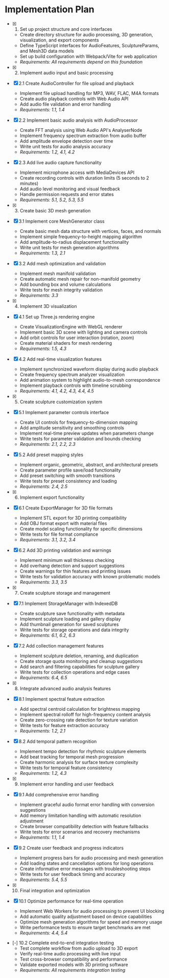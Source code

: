 # Implementation Plan

- [x] 1. Set up project structure and core interfaces

  - Create directory structure for audio processing, 3D generation, visualization, and export components
  - Define TypeScript interfaces for AudioFeatures, SculptureParams, and Mesh3D data models
  - Set up build configuration with Webpack/Vite for web application
  - _Requirements: All requirements depend on this foundation_

- [x] 2. Implement audio input and basic processing
- [x] 2.1 Create AudioController for file upload and playback

  - Implement file upload handling for MP3, WAV, FLAC, M4A formats
  - Create audio playback controls with Web Audio API
  - Add audio file validation and error handling
  - _Requirements: 1.1, 1.4_

- [x] 2.2 Implement basic audio analysis with AudioProcessor

  - Create FFT analysis using Web Audio API's AnalyserNode
  - Implement frequency spectrum extraction from audio buffer
  - Add amplitude envelope detection over time
  - Write unit tests for audio analysis accuracy
  - _Requirements: 1.2, 4.1, 4.2_

- [x] 2.3 Add live audio capture functionality

  - Implement microphone access with MediaDevices API
  - Create recording controls with duration limits (5 seconds to 2 minutes)
  - Add audio level monitoring and visual feedback
  - Handle permission requests and error states
  - _Requirements: 5.1, 5.2, 5.3, 5.5_

- [x] 3. Create basic 3D mesh generation
- [x] 3.1 Implement core MeshGenerator class

  - Create basic mesh data structure with vertices, faces, and normals
  - Implement simple frequency-to-height mapping algorithm
  - Add amplitude-to-radius displacement functionality
  - Write unit tests for mesh generation algorithms
  - _Requirements: 1.3, 2.1_

- [x] 3.2 Add mesh optimization and validation

  - Implement mesh manifold validation
  - Create automatic mesh repair for non-manifold geometry
  - Add bounding box and volume calculations
  - Write tests for mesh integrity validation
  - _Requirements: 3.3_

- [x] 4. Implement 3D visualization
- [x] 4.1 Set up Three.js rendering engine

  - Create VisualizationEngine with WebGL renderer
  - Implement basic 3D scene with lighting and camera controls
  - Add orbit controls for user interaction (rotation, zoom)
  - Create material shaders for mesh rendering
  - _Requirements: 1.5, 4.3_

- [x] 4.2 Add real-time visualization features

  - Implement synchronized waveform display during audio playback
  - Create frequency spectrum analyzer visualization
  - Add animation system to highlight audio-to-mesh correspondence
  - Implement playback controls with timeline scrubbing
  - _Requirements: 4.1, 4.2, 4.3, 4.4, 4.5_

- [x] 5. Create sculpture customization system
- [x] 5.1 Implement parameter controls interface

  - Create UI controls for frequency-to-dimension mapping
  - Add amplitude sensitivity and smoothing controls
  - Implement real-time preview updates when parameters change
  - Write tests for parameter validation and bounds checking
  - _Requirements: 2.1, 2.2, 2.3_

- [x] 5.2 Add preset mapping styles

  - Implement organic, geometric, abstract, and architectural presets
  - Create parameter profile save/load functionality
  - Add preset switching with smooth transitions
  - Write tests for preset consistency and loading
  - _Requirements: 2.4, 2.5_

- [x] 6. Implement export functionality
- [x] 6.1 Create ExportManager for 3D file formats

  - Implement STL export for 3D printing compatibility
  - Add OBJ format export with material files
  - Create model scaling functionality for specific dimensions
  - Write tests for file format compliance
  - _Requirements: 3.1, 3.2, 3.4_

- [x] 6.2 Add 3D printing validation and warnings

  - Implement minimum wall thickness checking
  - Add overhang detection and support suggestions
  - Create warnings for thin features and printing issues
  - Write tests for validation accuracy with known problematic models
  - _Requirements: 3.3, 3.5_

- [x] 7. Create sculpture storage and management
- [x] 7.1 Implement StorageManager with IndexedDB

  - Create sculpture save functionality with metadata
  - Implement sculpture loading and gallery display
  - Add thumbnail generation for saved sculptures
  - Write tests for storage operations and data integrity
  - _Requirements: 6.1, 6.2, 6.3_

- [x] 7.2 Add collection management features

  - Implement sculpture deletion, renaming, and duplication
  - Create storage quota monitoring and cleanup suggestions
  - Add search and filtering capabilities for sculpture gallery
  - Write tests for collection operations and edge cases
  - _Requirements: 6.4, 6.5_

- [x] 8. Integrate advanced audio analysis features
- [x] 8.1 Implement spectral feature extraction

  - Add spectral centroid calculation for brightness mapping
  - Implement spectral rolloff for high-frequency content analysis
  - Create zero-crossing rate detection for texture variation
  - Write tests for feature extraction accuracy
  - _Requirements: 1.2, 2.1_

- [x] 8.2 Add temporal pattern recognition

  - Implement tempo detection for rhythmic sculpture elements
  - Add beat tracking for temporal mesh progression
  - Create harmonic analysis for surface texture complexity
  - Write tests for temporal feature consistency
  - _Requirements: 1.2, 4.3_

- [x] 9. Implement error handling and user feedback
- [x] 9.1 Add comprehensive error handling

  - Implement graceful audio format error handling with conversion suggestions
  - Add memory limitation handling with automatic resolution adjustment
  - Create browser compatibility detection with feature fallbacks
  - Write tests for error scenarios and recovery mechanisms
  - _Requirements: 1.1, 1.4_

- [x] 9.2 Create user feedback and progress indicators

  - Implement progress bars for audio processing and mesh generation
  - Add loading states and cancellation options for long operations
  - Create informative error messages with troubleshooting steps
  - Write tests for user feedback timing and accuracy
  - _Requirements: 5.4, 5.5_

- [x] 10. Final integration and optimization
- [x] 10.1 Optimize performance for real-time operation

  - Implement Web Workers for audio processing to prevent UI blocking
  - Add automatic quality adjustment based on device capabilities
  - Optimize mesh generation algorithms for speed and memory usage
  - Write performance tests to ensure target benchmarks are met
  - _Requirements: 4.4, 5.4_

- [-] 10.2 Complete end-to-end integration testing
  - Test complete workflow from audio upload to 3D export
  - Verify real-time audio processing with live input
  - Test cross-browser compatibility and performance
  - Validate exported models with 3D printing software
  - _Requirements: All requirements integration testing_
